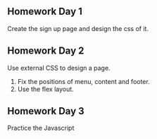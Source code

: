 ## Homework Day 1 
Create the sign up page and design the css of it.

## Homework Day 2
Use external CSS to design a page.
1. Fix the positions of menu, content and footer.
2. Use the flex layout.

## Homework Day 3
Practice the Javascript
